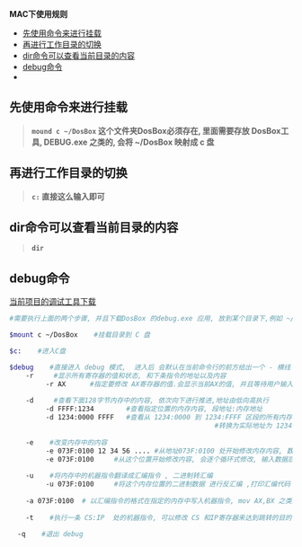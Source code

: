**MAC下使用规则**

- [先使用命令来进行挂载](#先使用命令来进行挂载)
- [再进行工作目录的切换](#再进行工作目录的切换)
- [dir命令可以查看当前目录的内容](#dir命令可以查看当前目录的内容)
- [debug命令](#debug命令)
- 



## 先使用命令来进行挂载

> **`mound c ~/DosBox`   这个文件夹DosBox必须存在, 里面需要存放 DosBox工具, DEBUG.exe 之类的, 会将 ~/DosBox 映射成 c 盘**

## 再进行工作目录的切换

> **`c:`    直接这么输入即可**

## dir命令可以查看当前目录的内容

> **`dir  `**



## debug命令

[当前项目的调试工具下载](dosbox/DosBoxTools.rar)

```bash
#需要执行上面的两个步骤, 并且下载DosBox 的debug.exe 应用, 放到某个目录下,例如 ~/DosBox/

$mount c ~/DosBox    #挂载目录到 C 盘

$c:    #进入C盘

$debug    #直接进入 debug 模式,  进入后 会默认在当前命令行的前方给出一个 - 横线
	-r     #显示所有寄存器的值和状态, 和下条指令的地址以及内容
		 -r AX      #指定要修改 AX寄存器的值.会显示当前AX的值, 并且等待用户输入一个新的值 ,默认16进制
		 
	-d     #查看下面128字节内存中的内容, 依次向下进行推进,地址由低向高执行
		 -d FFFF:1234        #查看指定位置的内存内容, 段地址:内存地址
		 -d 1234:0000 FFFF   #查看从 1234:0000 到 1234:FFFF 区段的所有内存地址内容,段地址相同
		 										   #转换为实际地址为 1234:0000 -->0x12340, 1234:FFFF -->0x11233
		 
	-e    #改变内存中的内容
		 -e 073F:0100 12 34 56 .... #从地址073F:0100 处开始修改内存内容, 数据依次向高处写入 
		 -e 073F:0100     #从这个位置开始修改内容, 会逐个循环式修改, 输入数据后 空格接受,回车结束
		 
	-u    #将内存中的机器指令翻译成汇编指令 , 二进制转汇编
		 -u 073F:0100     #将这个内存位置的二进制数据 进行反汇编 ,打印汇编代码
		 
	-a 073F:0100  # 以汇编指令的格式在指定的内存中写入机器指令, mov AX,BX 之类的
	
	-t    #执行一条 CS:IP  处的机器指令, 可以修改 CS 和IP寄存器来达到跳转的目的, r ip ,r cs

  -q    #退出 debug
```

